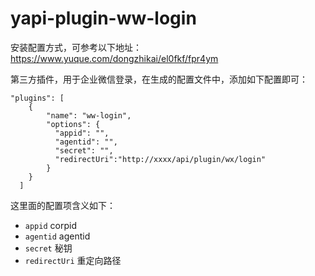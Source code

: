 # yapi-plugin-ww-login

安装配置方式，可参考以下地址：
https://www.yuque.com/dongzhikai/el0fkf/fpr4ym

第三方插件，用于企业微信登录，在生成的配置文件中，添加如下配置即可：

```
"plugins": [
    {
        "name": "ww-login",
        "options": {
          "appid": "",
          "agentid": "",
          "secret": "",
          "redirectUri":"http://xxxx/api/plugin/wx/login"
        }
    }
  ]
```


这里面的配置项含义如下：  

- `appid` corpid
- `agentid` agentid
- `secret` 秘钥
- `redirectUri` 重定向路径
